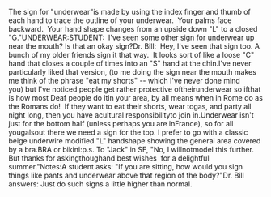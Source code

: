 The sign for "underwear"is made by using the index finger and thumb of
        each hand to trace the outline of your underwear.  Your palms face backward. 
        Your hand shape changes from an upside down "L" to a closed
        "G."UNDERWEAR:STUDENT:  I've seen some other sign for underwear up near the 
	mouth? Is that an okay sign?Dr. Bill:  Hey, I've seen that sign too. A bunch of my older friends 
	sign it that way.  It looks sort of like a loose "C" hand that closes a 
	couple of times into an "S" hand at the chin.I've never particularly liked that version, (to me doing the sign near the 
	mouth makes me think of the phrase "eat my shorts" -- which I've never done mind you) but I've noticed people get rather protective oftheirunderwear so 
	ifthat is how most Deaf people do itin your area, by all 
	means when in Rome do as the Romans do!  If they want to eat their 
	shorts, wear togas, and party all night long, then you have acultural 
	responsibilityto join in.Underwear isn't just for the bottom half (unless perhaps you are inFrance), so for all yougalsout there we need a sign for the top. I prefer 
	to go with a classic beige underwire modified "L" handshape showing the 
	general area covered by a bra.BRA or bikini:p.s. To "Jack" in SF, "No, I willnotmodel this further. But thanks for askingthoughand best wishes  
	for a delightful summer."Notes:A student asks: "If you are sitting, how would you sign things like 
	pants and underwear above that region of the body?"Dr. Bill answers: Just do such signs a little higher than normal.